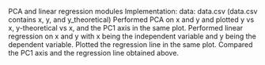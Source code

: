 PCA and linear regression modules Implementation: 
data: data.csv (data.csv contains x, y, and y_theoretical)
Performed PCA on x and y and plotted y vs x, y-theoretical vs x, and the
PC1 axis in the same plot.
Performed linear regression on x and y with x being the independent
variable and y being the dependent variable. 
Plotted the regression line in the same plot. 
Compared the PC1 axis and the regression line obtained above.
